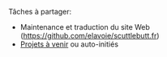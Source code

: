 Tâches à partager:

* Maintenance et traduction du site Web (https://github.com/elavoie/scuttlebutt.fr)
* [Projets à venir](./projects.md) ou auto-initiés
